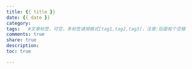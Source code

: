 ```yaml
---
title: {{ title }}
date: {{ date }}
category:  
tags:   #文章标签，可空，多标签请用格式[tag1,tag2,tag3]，注意:后面有个空格
comments: true
share: true
description:
toc: true

---
```

